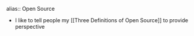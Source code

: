 alias:: Open Source

- I like to tell people my [[Three Definitions of Open Source]] to provide perspective